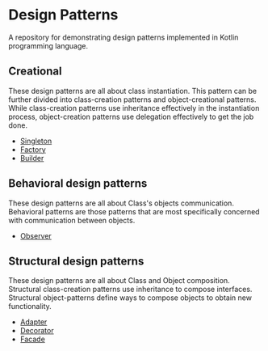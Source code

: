 # Design Patterns

A repository for demonstrating design patterns implemented in Kotlin programming language.

## Creational
These design patterns are all about class instantiation. This pattern can be further divided into class-creation patterns and object-creational patterns. While class-creation patterns use inheritance effectively in the instantiation process, object-creation patterns use delegation effectively to get the job done.
* [Singleton](https://github.com/Rajko97/DesignPatterns/tree/singleton)
* [Factory](https://github.com/Rajko97/DesignPatterns/tree/factory)
* [Builder](https://github.com/Rajko97/DesignPatterns/tree/builder)

## Behavioral design patterns
These design patterns are all about Class's objects communication. Behavioral patterns are those patterns that are most specifically concerned with communication between objects.
* [Observer](https://github.com/Rajko97/DesignPatterns/tree/observer)

## Structural design patterns
These design patterns are all about Class and Object composition. Structural class-creation patterns use inheritance to compose interfaces. Structural object-patterns define ways to compose objects to obtain new functionality.
* [Adapter](https://github.com/Rajko97/DesignPatterns/tree/adapter)
* [Decorator]()
* [Facade]()
